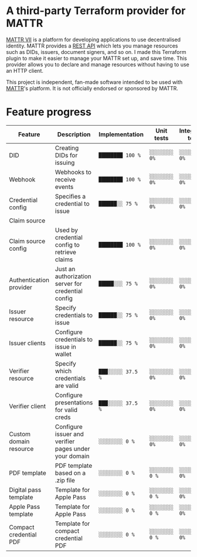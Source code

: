 # A third-party Terraform provider for MATTR

[MATTR VII](https://mattr.global/platform/vii/) is a platform for developing applications to use decentralised identity.
MATTR provides a [REST API](https://learn.mattr.global/api-reference) which lets you manage resources such as DIDs, 
issuers, document signers, and so on. I made this Terraform plugin to make it easier to manage your MATTR set up, and 
save time. This provider allows you to declare and manage resources without having to use an HTTP client.

This project is independent, fan-made software intended to be used with [MATTR](https://mattr.global)'s platform. It
is not officially endorsed or sponsored by MATTR.

# Feature progress

| Feature                   | Description                                             | Implementation   | Unit tests    | Integration tests |
| ------------------------- | --------------------------------------------------------| ---------------- | ------------- | ----------------- |
| DID                       | Creating DIDs for issuing                               | `████████ 100 %` | `░░░░░░░░ 0%` | `░░░░░░░░ 0%`     |
| Webhook                   | Webhooks to receive events                              | `████████ 100 %` | `░░░░░░░░ 0%` | `░░░░░░░░ 0%`     |
| Credential config         | Specifies a credential to issue                         | `██████░░ 75 %`  | `░░░░░░░░ 0%` | `░░░░░░░░ 0%`     |
| Claim source
| Claim source config       | Used by credential config to retrieve claims            | `████████ 100 %` | `░░░░░░░░ 0%` | `░░░░░░░░ 0%`     |
| Authentication provider   | Just an authorization server for credential config      | `█████░░░ 75 %`  | `░░░░░░░░ 0%` | `░░░░░░░░ 0%`     |
| Issuer resource           | Specify credentials to issue                            | `██████░░ 75 %`  | `░░░░░░░░ 0%` | `░░░░░░░░ 0%`     |
| Issuer clients            | Configure credentials to issue in wallet                | `██████░░ 75 %`  | `░░░░░░░░ 0%` | `░░░░░░░░ 0%`     |
| Verifier resource         | Specify which credentials are valid                     | `███░░░░░ 37.5 %`| `░░░░░░░░ 0%` | `░░░░░░░░ 0%`     |
| Verifier client           | Configure presentations for valid creds                 | `███░░░░░ 37.5 %`| `░░░░░░░░ 0%` | `░░░░░░░░ 0%`     |
| Custom domain resource    | Configure issuer and verifier pages under your domain   | `░░░░░░░░ 0 %`   | `░░░░░░░░ 0%` | `░░░░░░░░ 0%`     |
| PDF template              | PDF template based on a .zip file                       | `░░░░░░░░ 0 %`   | `░░░░░░░░ 0 %`| `░░░░░░░░ 0%`     |
| Digital pass template     | Template for Apple Pass                                 | `░░░░░░░░ 0 %`   | `░░░░░░░░ 0 %`| `░░░░░░░░ 0%`     |
| Apple Pass template       | Template for Apple Pass                                 | `░░░░░░░░ 0 %`   | `░░░░░░░░ 0 %`| `░░░░░░░░ 0%`     |
| Compact credential PDF    | Template for compact credential PDF                     | `░░░░░░░░ 0 %`   | `░░░░░░░░ 0 %`| `░░░░░░░░ 0%`     |
